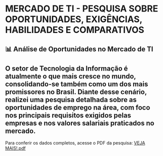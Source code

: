 # MERCADO DE TI - PESQUISA SOBRE OPORTUNIDADES, EXIGÊNCIAS, HABILIDADES E COMPARATIVOS #
📊 Análise de Oportunidades no Mercado de TI
---------------------------------------------------------------------
O setor de Tecnologia da Informação é atualmente o que mais cresce no mundo, consolidando-se também como um dos mais promissores no Brasil. Diante desse cenário, realizei uma pesquisa detalhada sobre as oportunidades de emprego na área, com foco nos principais requisitos exigidos pelas empresas e nos valores salariais praticados no mercado.
----------------------------------------------------------------------
Para conferir os dados completos, acesse o PDF da pesquisa:
[VEJA MAIS!.pdf](https://github.com/user-attachments/files/21960384/VEJA.MAIS.pdf)



